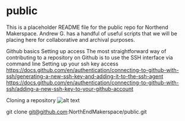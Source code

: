 # public
This is a placeholder README file for the public repo for Northend Makerspace. Andrew G. has a handful of useful scripts that we will be placing here for collaborative  and archival purposes. 

Github basics
Setting up access
The most straightforward way of contributing to a repository on Github is to use the SSH interface via command line
Setting up your ssh key access
https://docs.github.com/en/authentication/connecting-to-github-with-ssh/generating-a-new-ssh-key-and-adding-it-to-the-ssh-agent
https://docs.github.com/en/authentication/connecting-to-github-with-ssh/adding-a-new-ssh-key-to-your-github-account

Cloning a repository
![alt text](https://github.com/NorthEndMakerspace/public/blob/main/cloning.png. "How to clone a repo")


git clone git@github.com:NorthEndMakerspace/public.git


